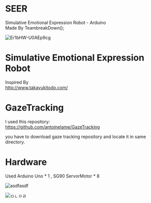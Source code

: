 # SEER
Simulative Emotional Expression Robot - Arduino  
Made By TeambreakDown();

![Er1bHW-U0AEp9cg](https://user-images.githubusercontent.com/56443524/105359550-ebde3900-5c3a-11eb-93aa-4a9d25d54167.jpg)




# Simulative Emotional Expression Robot

Inspired By  
http://www.takayukitodo.com/



# GazeTracking

I used this repository:  
https://github.com/antoinelame/GazeTracking

you have to download gaze tracking repository and locate it  in same directory.


# Hardware

Used Arduino Uno * 1 , SG90 ServorMotor * 8 

![asdfasdf](https://user-images.githubusercontent.com/56443524/105360008-74f57000-5c3b-11eb-8336-9da29796fff4.png)


![ㅁㄴㅇㄹ](https://user-images.githubusercontent.com/56443524/105360206-b4bc5780-5c3b-11eb-9164-272f00de10a9.png)
